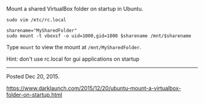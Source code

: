 Mount a shared VirtualBox folder on startup in Ubuntu.

```
sudo vim /etc/rc.local
```

```
sharename="MySharedFolder"
sudo mount -t vboxsf -o uid=1000,gid=1000 $sharename /mnt/$sharename
```

Type `mount` to view the mount at `/mnt/MySharedFolder`.

Hint: don't use rc.local for gui applications on startup

---

Posted Dec 20, 2015.

https://www.darklaunch.com/2015/12/20/ubuntu-mount-a-virtualbox-folder-on-startup.html
